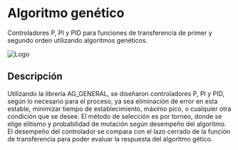 
# Algoritmo genético

Controladores P, PI y PID para funciones de transferencia de primer y segundo orden utilizando algoritmos genéticos.




![Logo](https://docs.servicestack.net/img/pages/apps/jupyter-python.png)


## Descripción

Utilizando la librería AG_GENERAL, se diseñaron controladores P, PI y PID, según lo necesario para el proceso, ya sea eliminación de error en esta estable, minimizar tiempo de establecimiento, máximo pico, o cualquier otra condición que se desee. El método de selección es por torneo, donde se elige elitismo y probabilidad de mutación según desempeño del algoritmo. 
El desempeño del controlador se compara con el lazo cerrado de la función de transferencia para poder evaluar la respuesta del algoritmo gético.
